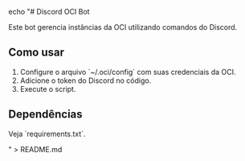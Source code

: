 echo "# Discord OCI Bot

Este bot gerencia instâncias da OCI utilizando comandos do Discord.

## Como usar
1. Configure o arquivo \`~/.oci/config\` com suas credenciais da OCI.
2. Adicione o token do Discord no código.
3. Execute o script.

## Dependências
Veja \`requirements.txt\`.

" > README.md
